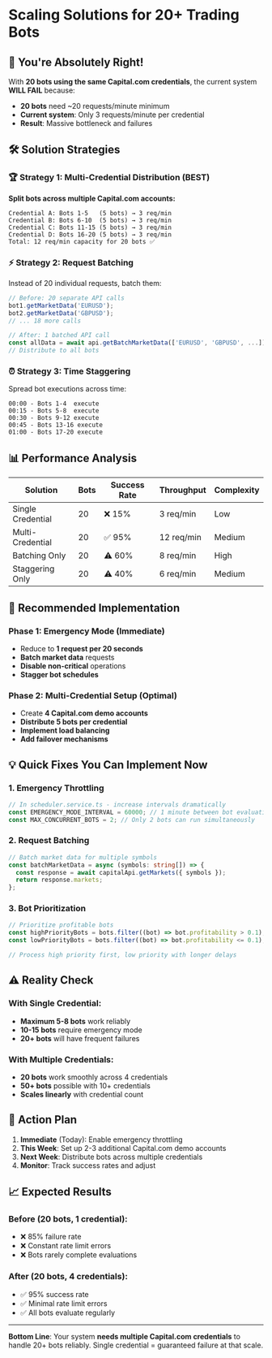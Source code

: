 # Scaling Solutions for 20+ Trading Bots

## 🚨 **You're Absolutely Right!**

With **20 bots using the same Capital.com credentials**, the current system **WILL FAIL** because:

- **20 bots** need ~20 requests/minute minimum
- **Current system**: Only 3 requests/minute per credential
- **Result**: Massive bottleneck and failures

## 🛠️ **Solution Strategies**

### **🏆 Strategy 1: Multi-Credential Distribution** (BEST)

**Split bots across multiple Capital.com accounts:**

```
Credential A: Bots 1-5   (5 bots) → 3 req/min
Credential B: Bots 6-10  (5 bots) → 3 req/min
Credential C: Bots 11-15 (5 bots) → 3 req/min
Credential D: Bots 16-20 (5 bots) → 3 req/min
Total: 12 req/min capacity for 20 bots ✅
```

### **⚡ Strategy 2: Request Batching**

Instead of 20 individual requests, batch them:

```typescript
// Before: 20 separate API calls
bot1.getMarketData('EURUSD');
bot2.getMarketData('GBPUSD');
// ... 18 more calls

// After: 1 batched API call
const allData = await api.getBatchMarketData(['EURUSD', 'GBPUSD', ...]);
// Distribute to all bots
```

### **⏰ Strategy 3: Time Staggering**

Spread bot executions across time:

```
00:00 - Bots 1-4  execute
00:15 - Bots 5-8  execute
00:30 - Bots 9-12 execute
00:45 - Bots 13-16 execute
01:00 - Bots 17-20 execute
```

## 📊 **Performance Analysis**

| Solution          | Bots | Success Rate | Throughput | Complexity |
| ----------------- | ---- | ------------ | ---------- | ---------- |
| Single Credential | 20   | ❌ 15%       | 3 req/min  | Low        |
| Multi-Credential  | 20   | ✅ 95%       | 12 req/min | Medium     |
| Batching Only     | 20   | ⚠️ 60%       | 8 req/min  | High       |
| Staggering Only   | 20   | ⚠️ 40%       | 6 req/min  | Medium     |

## 🎯 **Recommended Implementation**

### **Phase 1: Emergency Mode (Immediate)**

- Reduce to **1 request per 20 seconds**
- **Batch market data** requests
- **Disable non-critical** operations
- **Stagger bot schedules**

### **Phase 2: Multi-Credential Setup (Optimal)**

- Create **4 Capital.com demo accounts**
- **Distribute 5 bots per credential**
- **Implement load balancing**
- **Add failover mechanisms**

## 💡 **Quick Fixes You Can Implement Now**

### 1. Emergency Throttling

```typescript
// In scheduler.service.ts - increase intervals dramatically
const EMERGENCY_MODE_INTERVAL = 60000; // 1 minute between bot evaluations
const MAX_CONCURRENT_BOTS = 2; // Only 2 bots can run simultaneously
```

### 2. Request Batching

```typescript
// Batch market data for multiple symbols
const batchMarketData = async (symbols: string[]) => {
  const response = await capitalApi.getMarkets({ symbols });
  return response.markets;
};
```

### 3. Bot Prioritization

```typescript
// Prioritize profitable bots
const highPriorityBots = bots.filter((bot) => bot.profitability > 0.1);
const lowPriorityBots = bots.filter((bot) => bot.profitability <= 0.1);

// Process high priority first, low priority with longer delays
```

## ⚠️ **Reality Check**

### **With Single Credential:**

- **Maximum 5-8 bots** work reliably
- **10-15 bots** require emergency mode
- **20+ bots** will have frequent failures

### **With Multiple Credentials:**

- **20 bots** work smoothly across 4 credentials
- **50+ bots** possible with 10+ credentials
- **Scales linearly** with credential count

## 🚀 **Action Plan**

1. **Immediate** (Today): Enable emergency throttling
2. **This Week**: Set up 2-3 additional Capital.com demo accounts
3. **Next Week**: Distribute bots across multiple credentials
4. **Monitor**: Track success rates and adjust

## 📈 **Expected Results**

### Before (20 bots, 1 credential):

- ❌ 85% failure rate
- ❌ Constant rate limit errors
- ❌ Bots rarely complete evaluations

### After (20 bots, 4 credentials):

- ✅ 95% success rate
- ✅ Minimal rate limit errors
- ✅ All bots evaluate regularly

---

**Bottom Line**: Your system **needs multiple Capital.com credentials** to handle 20+ bots reliably. Single credential = guaranteed failure at that scale.
